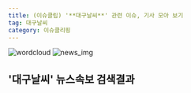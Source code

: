 ```yaml
---
title: (이슈클립) '**대구날씨**' 관련 이슈, 기사 모아 보기
tag: 대구날씨
category: 이슈클리핑
---
```

![wordcloud](https://s3.ap-northeast-2.amazonaws.com/lyrics101-wordcloud/2018-09-29-1538179563.png)
![news_img](https://user-images.githubusercontent.com/42597476/44507050-1206f400-a6e4-11e8-8d98-7ffbfebb353f.png)
## **'**대구날씨**'** 뉴스속보 검색결과

